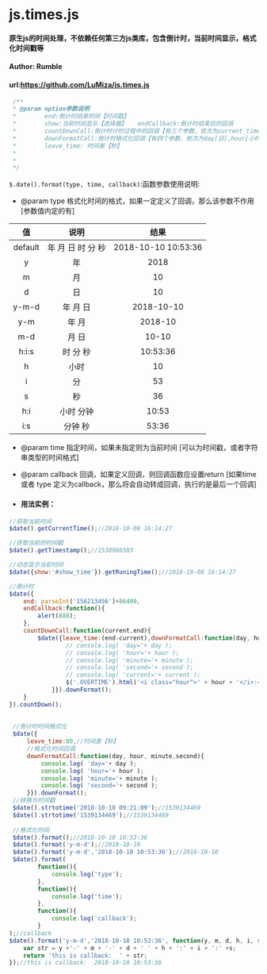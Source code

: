 # js.times.js
#### 原生js的时间处理，不依赖任何第三方js类库，包含倒计时，当前时间显示，格式化时间戳等
#### Author: Rumble
#### url:https://github.com/LuMiza/js.times.js
```javascript
 /** 
 * @param option参数说明
 *        end:倒计时结束时间【时间戳】
 *        show:当前时间显示【选择器】   endCallback:倒计时结束后的回调
 *        countDownCall:倒计时计时过程中的回调【有三个参数，依次为current_time[当前计时器时间],end[结束时间]】,
 *        downFormatCall:倒计时格式化回调【有四个参数，依次为day[日],hour[小时],minute[分钟],second[秒]】
 *        leave_time: 时间差【秒】
 *       
 *        
 */
```

`$.date().format(type, time, callback)`:函数参数使用说明:
* @param type 格式化时间的格式，如果一定定义了回调，那么该参数不作用  [参数值内定的有]

| 值        | 说明   | 结果 |
| :--------:   | :-----:  | :-----:  |
| default     | 年 月 日 时 分 秒 |2018-10-10 10:53:36 |
| y        |   年 |2018  |
|      m        |   月       |10|
|      d        |    日      |10|
|        y-m-d      |    年 月 日      |2018-10-10 |
| y-m        |    年 月   |2018-10 |
|    m-d          |    月 日      |   10-10 |
|      h:i:s        |     时 分 秒     |  10:53:36 |
|         h       |      小时    | 10 |
|         i     |      分    | 53 |
|        s      |     秒     | 36 |
|       h:i       |     小时 分钟     |10:53|
|        i:s      |     分钟 秒     |53:36|

* @param time 指定时间，如果未指定则为当前时间  [可以为时间戳，或者字符串类型的时间格式]
* @param callback 回调，如果定义回调，则回调函数应设置return     [如果time 或者 type 定义为callback，那么将会自动转成回调，执行的是最后一个回调]

* #### 用法实例：
```javascript
//获取当前时间
$date().getCurrentTime();//2018-10-08 16:14:27

//获取当前的时间戳
$date().getTimestamp();//1538986583

//动态显示当前时间
$date({show:'#show_time'}).getRuningTime();//2018-10-08 16:14:27

//倒计时
$date({
    end: parseInt('156213456')+86400,
    endCallback:function(){
        alert(888);
    },
    countDownCall:function(current,end){
        $date({leave_time:(end-current),downFormatCall:function(day, hour, minute,second){
                // console.log( 'day='+ day );
                // console.log( 'hour='+ hour );
                // console.log( 'minute='+ minute );
                // console.log( 'second='+ second );
                // console.log( 'current='+ current );
                $('.OVERTIME').html('<i class="hour">' + hour + '</i>:<i class="min">' + minute + '</i>:<i class="sec">' + second + '</i>');
            }}).downFormat();
    }
}).countDown();
 
 
 //倒计时时间格式化
 $date({
     leave_time:80,//时间差【秒】
     //格式化时间回调
     downFormatCall:function(day, hour, minute,second){
         console.log( 'day='+ day );
         console.log( 'hour='+ hour );
         console.log( 'minute='+ minute );
         console.log( 'second='+ second );
     }}).downFormat();
 //转换为时间戳
 $date().strtotime('2018-10-10 09:21:09');//1539134469
 $date().strtotime('1539134469');//1539134469
 
 //格式化时间
 $date().format();//2018-10-10 10:53:36
 $date().format('y-m-d');//2018-10-10
 $date().format('y-m-d','2018-10-10 10:53:36');//2018-10-10
 $date().format(
 		function(){
 			console.log('type');
 		},
 		function(){
 			console.log('time');
 		},
 		function(){
 			console.log('callback');
 		}
);//callback
$date().format('y-m-d','2018-10-10 10:53:36', function(y, m, d, h, i, s) {
    var str = y +'-' + m + '-' + d + ' ' + h + ':' + i + ':' +s;
    return 'this is callback:  ' + str;
});//this is callback:  2018-10-10 10:53:36
```
